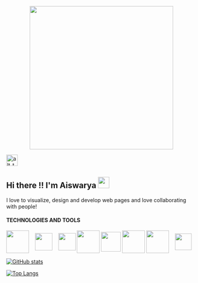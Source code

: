 <p align="center">
  <img src="https://static.vecteezy.com/system/resources/previews/000/242/482/original/female-developer-vector.jpg" width="380px">
</p>


[<img alt="alt_text" width="30px" src="https://cdn-icons-png.flaticon.com/512/174/174857.png" />](https://www.linkedin.com/in/aiswarya-rajaponnan/)


## Hi there !! I'm Aiswarya <img src="https://raw.githubusercontent.com/MartinHeinz/MartinHeinz/master/wave.gif" width="30px">

I love to visualize, design and develop web pages and love collaborating with people!

#### TECHNOLOGIES AND TOOLS 

<p align="left" width="100%">
    <img  align="center" height="60px" src="https://cdn.icon-icons.com/icons2/1488/PNG/512/5352-html5_102567.png">&nbsp;&nbsp;&nbsp;
    <img align="center" height="46px" src="https://www.seekpng.com/png/full/141-1415372_css3-icon-png.png">&nbsp;&nbsp;&nbsp;
    <img align="center" height="46px" src="https://www.freepnglogos.com/uploads/javascript-png/javascript-vector-logo-yellow-png-transparent-javascript-vector-12.png"> 
    <img height="60px" align="center" src="https://upload.wikimedia.org/wikipedia/commons/thumb/a/a7/React-icon.svg/320px-React-icon.svg.png">  
    <img height="52px" align="center" src="https://cdn.iconscout.com/icon/free/png-256/redux-283024.png">  
    <img height="60px" align="center" src="https://www.logo.wine/a/logo/Bootstrap_(front-end_framework)/Bootstrap_(front-end_framework)-Logo.wine.svg">
    <img height="60px" align="center" src="https://upload.wikimedia.org/wikipedia/commons/thumb/d/d5/Tailwind_CSS_Logo.svg/1024px-Tailwind_CSS_Logo.svg.png"> &nbsp;&nbsp;
    <img height="44px" align="center" src="https://seeklogo.com/images/M/material-ui-logo-5BDCB9BA8F-seeklogo.com.png">
</p>


[![GitHub stats](https://github-readme-stats.vercel.app/api?username=Aiswaryaraja1996)](https://github.com/Aiswaryaraja1996/github-readme-stats&theme=dark&show_icons=true)

[![Top Langs](https://github-readme-stats.vercel.app/api/top-langs/?username=Aiswaryaraja1996&layout=compact)](https://github.com/Aiswaryaraja1996/github-readme-stats)




<!--
**Aiswaryaraja1996/Aiswaryaraja1996** is a ✨ _special_ ✨ repository because its `README.md` (this file) appears on your GitHub profile.

Here are some ideas to get you started:

- 🔭 I’m currently working on ...
- 🌱 I’m currently learning ...
- 👯 I’m looking to collaborate on ...
- 🤔 I’m looking for help with ...
- 💬 Ask me about ...
- 📫 How to reach me: ...
- 😄 Pronouns: ...
- ⚡ Fun fact: ...
-->
